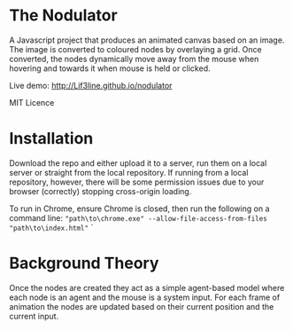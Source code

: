 The Nodulator
=========

A Javascript project that produces an animated canvas based on an image. The image is converted to coloured nodes by overlaying a grid. Once converted, the nodes dynamically move away from the mouse when hovering and towards it when mouse is held or clicked. 

Live demo: http://Lif3line.github.io/nodulator

MIT Licence

Installation
========

Download the repo and either upload it to a server, run them on a local server or straight from the local repository. If running from a local repository, however, there will be some permission issues due to your browser (correctly) stopping cross-origin loading. 

To run in Chrome, ensure Chrome is closed, then run the following on a command line: `"path\to\chrome.exe" --allow-file-access-from-files "path\to\index.html"`
`

Background Theory
========

Once the nodes are created they act as a simple agent-based model where each node is an agent and the mouse is a system input. For each frame of animation the nodes are updated based on their current position and the current input.
